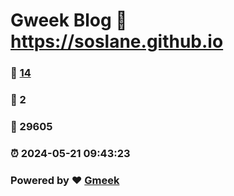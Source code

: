 # Gweek Blog :link: https://soslane.github.io 
### :page_facing_up: [14](https://soslane.github.io/tag.html) 
### :speech_balloon: 2 
### :hibiscus: 29605 
### :alarm_clock: 2024-05-21 09:43:23 
### Powered by :heart: [Gmeek](https://github.com/Meekdai/Gmeek)
